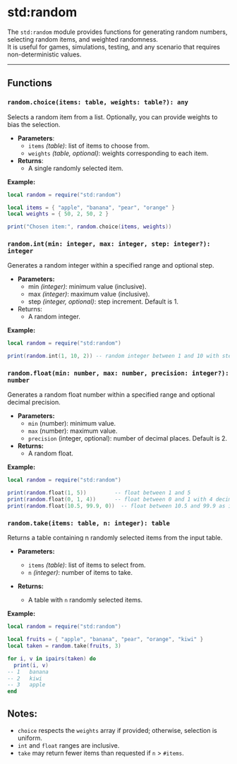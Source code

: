 # std:random

The `std:random` module provides functions for generating random numbers, selecting random items, and weighted randomness.  
It is useful for games, simulations, testing, and any scenario that requires non-deterministic values.

---

## Functions

### `random.choice(items: table, weights: table?): any`

Selects a random item from a list. Optionally, you can provide weights to bias the selection.

- **Parameters**:
  - `items` _(table)_: list of items to choose from.
  - `weights` _(table, optional)_: weights corresponding to each item.
- **Returns**:
  - A single randomly selected item.

**Example:**

```lua
local random = require("std:random")

local items = { "apple", "banana", "pear", "orange" }
local weights = { 50, 2, 50, 2 }

print("Chosen item:", random.choice(items, weights))
```

### `random.int(min: integer, max: integer, step: integer?): integer`

Generates a random integer within a specified range and optional step.

- **Parameters:**
  - min _(integer)_: minimum value (inclusive).
  - max _(integer)_: maximum value (inclusive).
  - step _(integer, optional)_: step increment. Default is 1.
- Returns:
  - A random integer.

**Example:**

```lua
local random = require("std:random")

print(random.int(1, 10, 2)) -- random integer between 1 and 10 with step 2
```

### `random.float(min: number, max: number, precision: integer?): number`

Generates a random float number within a specified range and optional decimal precision.

- **Parameters:**
  - `min` (number): minimum value.
  - `max` (number): maximum value.
  - `precision` (integer, optional): number of decimal places. Default is 2.
- **Returns:**
  - A random float.

**Example:**

```lua
local random = require("std:random")

print(random.float(1, 5))         -- float between 1 and 5
print(random.float(0, 1, 4))      -- float between 0 and 1 with 4 decimals
print(random.float(10.5, 99.9, 0))  -- float between 10.5 and 99.9 as integer
```

### `random.take(items: table, n: integer): table`

Returns a table containing n randomly selected items from the input table.

- **Parameters:**
  - `items` _(table)_: list of items to select from.
  - `n` _(integer)_: number of items to take.

- **Returns:**
  - A table with `n` randomly selected items.

**Example:**

```lua
local random = require("std:random")

local fruits = { "apple", "banana", "pear", "orange", "kiwi" }
local taken = random.take(fruits, 3)

for i, v in ipairs(taken) do
  print(i, v)
-- 1   banana
-- 2   kiwi
-- 3   apple
end
```

## Notes:

- `choice` respects the `weights` array if provided; otherwise, selection is uniform.
- `int` and `float` ranges are inclusive.
- `take` may return fewer items than requested if `n` > `#items`.
